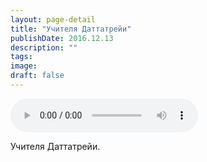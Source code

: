 ```yaml
---
layout: page-detail
title: "Учителя Даттатрейи"
publishDate: 2016.12.13
description: ""
tags:
image:
draft: false
---
```


<audio title="2016.12.13 - Учителя Даттатрейи.mp3" src="https://filer-api.advayta.org/v1.0/public/files/75242" controls=""></audio>

 Учителя Даттатрейи. 

  
